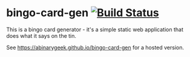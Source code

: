 # bingo-card-gen [![Build Status](https://travis-ci.org/ABinaryGeek/bingo-card-gen.svg?branch=master)](https://travis-ci.org/ABinaryGeek/bingo-card-gen)

This is a bingo card generator - it's a simple static web application that does what it says on the tin.

See https://abinarygeek.github.io/bingo-card-gen for a hosted version.
